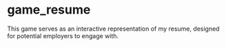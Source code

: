# game_resume
This game serves as an interactive representation of my resume, designed for potential employers to engage with.
